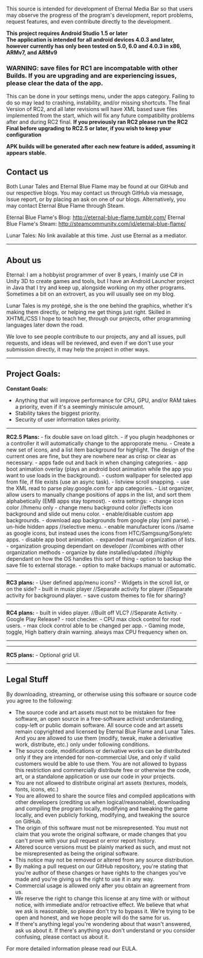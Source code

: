 This source is intended for development of Eternal Media Bar so that users may observe the progress of the program's development, report problems, request features, and even contribute directly to the development.

<strong>This project requires Android Studio 1.5 or later<br/>
The application is intended for all android devices 4.0.3 and later, however currently has only been tested on 5.0, 6.0 and 4.0.3 in x86, ARMv7, and ARMv9</strong>

<strong><h3>WARNING: save files for RC1 are incompatable with other Builds. If you are upgrading and are experiencing issues, please clear the data of the app.</h3></strong>
This can be done in your settings menu, under the apps category.
Failing to do so may lead to crashing, instability, and/or missing shortcuts.
The final Version of RC2, and all later revisions will have XML based save files implemented from the start, which will fix any future compatibility problems after and during RC2 final.
<strong>If you previously ran RC2 please run the RC2 Final before upgrading to RC2.5 or later, if you wish to keep your configuration</strong>


<strong>APK builds will be generated after each new feature is added, assuming it appears stable.</strong>

<h2>Contact us</h2>
Both Lunar Tales and Eternal Blue Flame may be found at our GitHub and our respective blogs.
You may contact us through GitHub via message, Issue report, or by placing an ask on one of our blogs.
Alternatively, you may contact Eternal Blue Flame through Steam.

Eternal Blue Flame's Blog: http://eternal-blue-flame.tumblr.com/ 
Eternal Blue Flame's Steam: http://steamcommunity.com/id/eternal-blue-flame/

Lunar Tales: No link available at this time. Just use Eternal as a mediator.
<hr/>
<h2> About us</h2>
Eternal: I am a hobbyist programmer of over 8 years, I mainly use C# in Unity 3D to create games and tools, but I have an Android Launcher project in Java that I try and keep up, alongside working on my other programs. Sometimes a bit on an extrovert, as you will usually see on my blog.

Lunar Tales is my protégé, she is the one behind the graphics, whether it's making them directly, or helping me get things just right. Skilled in XHTML/CSS I hope to teach her, through our projects, other programming languages later down the road.

We love to see people contribute to our projects, any and all issues, pull requests, and ideas will be reviewed, and even if we don't use your submission directly, it may help the project in other ways.


<hr>
<h2>Project Goals:</h2>

<strong>Constant Goals:</strong>
-	Anything that will improve performance for CPU, GPU, and/or RAM takes a priority, even if it's a seemingly miniscule amount.
-	Stability takes the biggest priority.
-	Security of user information takes priority.
</hr>
<hr>
<strong>RC2.5 Plans:</strong>
-	fix double save on load glitch.
-	if you plugin headphones or a controller it will automatically change to the approporate menu.
-	Create a new set of icons, and a list item background for highlight. The design of the current ones are fine, but they are nowhere near as crisp or clear as necessary.
-	apps fade out and back in when changing categories.
-	app boot animation overlay (plays an android boot animation while the app you want to use loads in the background).
-	custom wallpaper for selected app from file, if file exists (use an async task).
-	listview scroll snapping.
-	use the XML read to parse play.google.com for app categories.
-	List organizer, allow users to manually change positions of apps in the list, and sort them alphabetically (EMB apps stay topmost).
-	extra settings:
-	change icon color //hmenu only
-	change menu background color //effects icon background and slide out menu color.
-	enable/disable custom app backgrounds.
-	download app backgrounds from google play (xml parse).
-	un-hide hidden apps //selective menu.
-	enable manufacturer icons //same as google icons, but instead uses the icons from HTC/Samgsung/Sony/etc apps.
-	disable app boot animation.
-	expanded manual organization of lists.
-	organization grouping dependant on developer //combines with other organization methods
-	organize by date installed/updated //highly dependant on how the OS handles this sort of thing
-	option to backup the save file to external storage.
-	option to make backups manual or automatic.
</hr>
<hr>
<strong>RC3 plans:</strong>
-	User defined app/menu icons?
-	Widgets in the scroll list, or on the side?
-	built in music player //Separate activity for player //Separate activity for background player.
-	save custom themes to file for sharing?
</hr>
<hr>
<strong>RC4 plans:</strong>
-	built in video player. //Built off VLC? //Separate Activity.
-	Google Play Release?
-	root checker.
-	CPU max clock control for root users.
-	max clock control able to be changed per app.
-	Gaming mode, toggle, High battery drain warning. always max CPU frequency when on.
<hr/>
<hr>
<strong>RC5 plans:</strong>
-	Optional grid UI.
<hr/>



<h2>Legal Stuff</h2>


By downloading, streaming, or otherwise using this software or source code you agree to the following:
-	The source code and art assets must not to be mistaken for free software, an open source in a free-software activist understanding, copy-left or public domain software. All source code and art assets remain copyrighted and licensed by Eternal Blue Flame and Lunar Tales. And you are allowed to use them (modify, tweak, make a derivative work, distribute, etc.) only under following conditions.
-	The source code, modifications or derivative works can be distributed only if they are intended for non-commercial Use, and only if valid customers would be able to use them. You are not allowed to bypass this restriction and commercially distribute free or otherwise the code, art, or a standalone application or use our code in your projects.
-	You are not allowed to distribute original art assets (textures, models, fonts, icons, etc.)
-	You are allowed to share the source files and compiled applications with other developers (crediting us when logical/reasonable), downloading and compiling the program locally, modifying and tweaking the game locally, and even publicly forking, modifying, and tweaking the source on GitHub.
-	The origin of this software must not be misrepresented. You must not claim that you wrote the original software, or made changes that you can't prove with your pull request or error report history. 
-	Altered source versions must be plainly marked as such, and must not be misrepresented as being the original software.
-	This notice may not be removed or altered from any source distribution. 
-	By making a pull request on our GitHub repository, you're stating that you're author of these changes or have rights to the changes you've made and you're giving us the right to use it in any way.
-	Commercial usage is allowed only after you obtain an agreement from us.
-	We reserve the right to change this license at any time with or without notice, with immediate and/or retroactive effect. We believe that what we ask is reasonable, so please don't try to bypass it. We're trying to be open and honest, and we hope people will do the same for us.
-	If there's anything legal you're wondering about that wasn't answered, ask us about it. If there's anything you don't understand or you consider confusing, please contact us about it.

For more detailed information please read our EULA.
